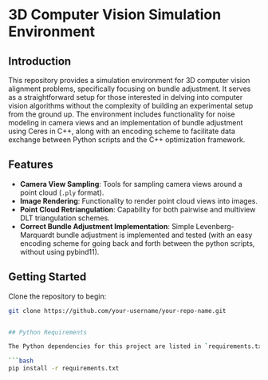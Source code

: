 # 3D Computer Vision Simulation Environment

## Introduction

This repository provides a simulation environment for 3D computer vision alignment problems, specifically focusing on bundle adjustment. It serves as a straightforward setup for those interested in delving into computer vision algorithms without the complexity of building an experimental setup from the ground up. The environment includes functionality for noise modeling in camera views and an implementation of bundle adjustment using Ceres in C++, along with an encoding scheme to facilitate data exchange between Python scripts and the C++ optimization framework.

## Features

- **Camera View Sampling**: Tools for sampling camera views around a point cloud (`.ply` format).
- **Image Rendering**: Functionality to render point cloud views into images.
- **Point Cloud Retriangulation**: Capability for both pairwise and multiview DLT triangulation schemes.
- **Correct Bundle Adjustment Implementation**: Simple Levenberg-Marquardt bundle adjustment is implemented and tested (with an easy encoding scheme for going back and forth between the python scripts, without using pybind11).

## Getting Started

Clone the repository to begin:

```bash
git clone https://github.com/your-username/your-repo-name.git


## Python Requirements

The Python dependencies for this project are listed in `requirements.txt`. To install these dependencies, run the following command in your Python environment:

```bash
pip install -r requirements.txt

